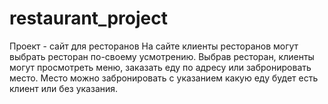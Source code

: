 # restaurant_project
Проект - сайт для ресторанов
На сайте клиенты ресторанов могут выбрать ресторан по-своему усмотрению.
Выбрав ресторан, клиенты могут просмотреть меню, заказать еду по адресу
или забронировать место. Место можно забронировать с указанием какую еду будет есть клиент или без указания.



